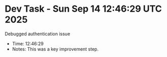 # Dev Task - Sun Sep 14 12:46:29 UTC 2025
Debugged authentication issue
- Time: 12:46:29
- Notes: This was a key improvement step.
